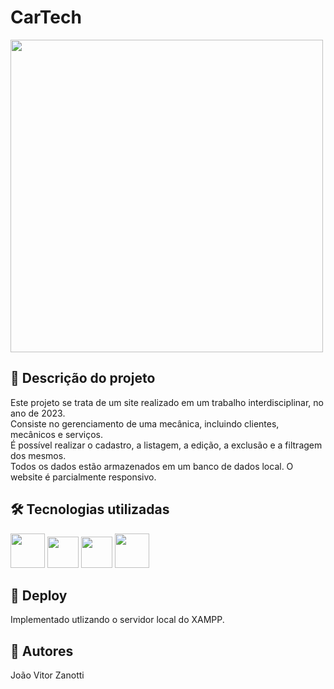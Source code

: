 # CarTech
<div style="display: inline_block">
  <img src="https://i.ibb.co/YfS9VVM/cartech.png" width="500px">
</div>

## 📄 Descrição do projeto
Este projeto se trata de um site realizado em um trabalho interdisciplinar, no ano de 2023.<br>
Consiste no gerenciamento de uma mecânica, incluindo clientes, mecânicos e serviços.<br>
É possível realizar o cadastro, a listagem, a edição, a exclusão e a filtragem dos mesmos.<br>
Todos os dados estão armazenados em um banco de dados local. O website é parcialmente responsivo.

## 🛠 Tecnologias utilizadas
<div>
  <img width="55" src="https://cdn.jsdelivr.net/gh/devicons/devicon@latest/icons/php/php-original.svg">
  <img width="50" src="https://cdn.jsdelivr.net/gh/devicons/devicon@latest/icons/html5/html5-original.svg">
  <img width="50" src="https://cdn.jsdelivr.net/gh/devicons/devicon@latest/icons/css3/css3-original.svg">
  <img width="55" src="https://cdn.jsdelivr.net/gh/devicons/devicon@latest/icons/bootstrap/bootstrap-original.svg">
</div>

## 🚀 Deploy
Implementado utlizando o servidor local do XAMPP.

## 🚧 Autores
João Vitor Zanotti
